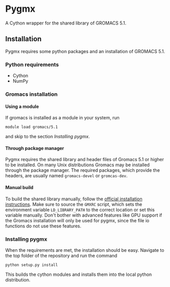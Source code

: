 # Pygmx

A Cython wrapper for the shared library of GROMACS 5.1.

## Installation

Pygmx requires some python packages and an installation of GROMACS 5.1.

### Python requirements

* Cython
* NumPy

### Gromacs installation

#### Using a module

If gromacs is installed as a module in your system, run

    module load gromacs/5.1

and skip to the section *Installing pygmx*.

#### Through package manager

Pygmx requires the shared library and header files of Gromacs 5.1 or higher to be installed.
On many Unix distributions Gromacs may be installed through the package manager.
The required packages, which provide the headers, are usually named `gromacs-devel` or `gromcas-dev`.

#### Manual build

To build the shared library manually, follow the [official installation instructions](http://manual.gromacs.org/documentation/5.1.2/install-guide/index.html).
Make sure to source the `GMXRC` script, which sets the environment variable `LD_LIBRARY_PATH` to the correct location or set this variable manually.
Don't bother with advanced features like GPU support if the Gromacs installation will only be used for pygmx,
since the file io functions do not use these features.

### Installing pygmx

When the requirements are met, the installation should be easy.
Navigate to the top folder of the repository and run the command

    python setup.py install

This builds the cython modules and installs them into the local python distribution.
